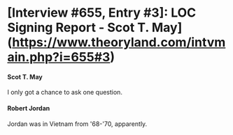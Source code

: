 # [Interview #655, Entry #3]: LOC Signing Report - Scot T. May](https://www.theoryland.com/intvmain.php?i=655#3)

#### Scot T. May

I only got a chance to ask one question.

#### Robert Jordan

Jordan was in Vietnam from '68-'70, apparently.

